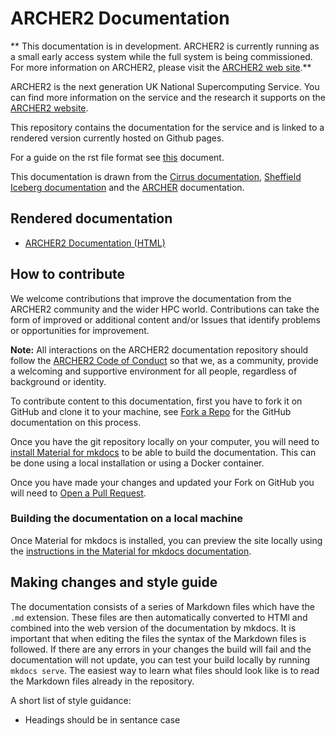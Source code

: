# ARCHER2 Documentation

\*\* This documentation is in development. ARCHER2 is currently running as a small early access system while the full system is being commissioned. For more information on ARCHER2,
please visit the [ARCHER2 web site](http://www.archer2.ac.uk).\*\*

ARCHER2 is the next generation UK National Supercomputing Service. You
can find more information on the service and the research it supports on
the [ARCHER2 website](https://www.archer2.ac.uk).

This repository contains the documentation for the service and is linked
to a rendered version currently hosted on Github pages.

For a guide on the rst file format see
[this](http://thomas-cokelaer.info/tutorials/sphinx/rest_syntax.html)
document.

This documentation is drawn from the [Cirrus
documentation](https://github.com/EPCCed/cirrus-docs), [Sheffield
Iceberg documentation](https://github.com/rcgsheffield/sheffield_hpc)
and the [ARCHER](http://www.archer.ac.uk) documentation.

## Rendered documentation

  - [ARCHER2 Documentation (HTML)](https://docs.archer2.ac.uk)

## How to contribute

We welcome contributions that improve the documentation from the ARCHER2
community and the wider HPC world. Contributions can take the form of
improved or additional content and/or Issues that identify problems or
opportunities for improvement.

**Note:** All interactions on the ARCHER2 documentation repository
should follow the [ARCHER2 Code of
Conduct](https://www.archer2.ac.uk/training/code-of-conduct/) so that
we, as a community, provide a welcoming and supportive environment for
all people, regardless of background or identity.

To contribute content to this documentation, first you have to fork it
on GitHub and clone it to your machine, see [Fork a
Repo](https://help.github.com/articles/fork-a-repo/) for the GitHub
documentation on this process.

Once you have the git repository locally on your computer, you will need
to [install Material for mkdocs](https://squidfunk.github.io/mkdocs-material/getting-started/) to be able to build the documentation. This can be done using a local installation
or using a Docker container.

Once you have made your changes and updated your Fork on GitHub you will
need to [Open a Pull
Request](https://help.github.com/articles/using-pull-requests/).

### Building the documentation on a local machine

Once Material for mkdocs is installed, you can preview the site locally using the
[instructions in the Material for mkdocs documentation](https://squidfunk.github.io/mkdocs-material/creating-your-site/#previewing-as-you-write).


## Making changes and style guide

The documentation consists of a series of Markdown files which have the `.md`
extension. These files are then automatically converted to HTMl and
combined into the web version of the documentation by mkdocs. It is
important that when editing the files the syntax of the Markdown files is
followed. If there are any errors in your changes the build will fail
and the documentation will not update, you can test your build locally
by running `mkdocs serve`. The easiest way to learn what files should look
like is to read the Markdown files already in the repository.

A short list of style guidance:

  - Headings should be in sentance case
